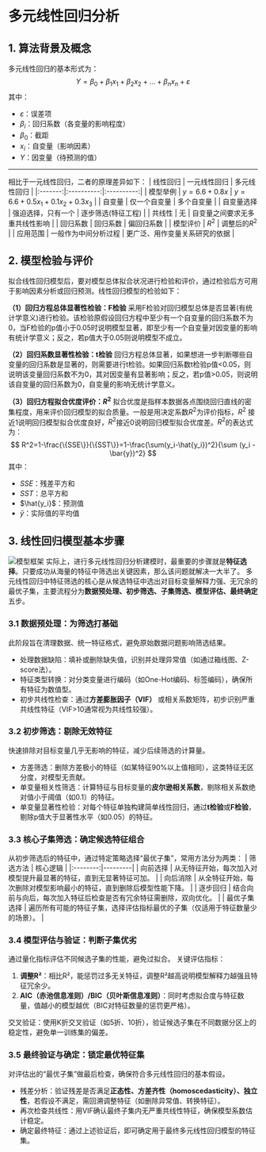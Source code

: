 # 多元线性回归分析
## 1. 算法背景及概念
多元线性回归的基本形式为：
$$
Y=\beta_0+\beta_1x_1+\beta_2x_2+\dots+\beta_nx_n+\varepsilon
$$
其中：
- $\varepsilon$：误差项
- $\beta_i$：回归系数（各变量的影响程度）
- $\beta_0$：截距
- $x_i$：自变量（影响因素）
- $Y$：因变量（待预测的值）

---

相比于一元线性回归，二者的原理差异如下：
| 线性回归 | 一元线性回归 | 多元线性回归 |
|:-------:|:----------:|:----------:|
| 模型举例 | $y = 6.6 + 0.8x$ | $y = 6.6 + 0.5x_1 + 0.1x_2 + 0.3x_3$ |
| 自变量 | 仅一个自变量 | 多个自变量 |
| 自变量选择 | 强迫选择，只有一个 | 逐步筛选(特征工程) |
| 共线性 | 无 | 自变量之间要求无多重共线性影响 |
| 回归系数 | 回归系数 | 偏回归系数 |
| 模型评价 | $R^2$ | 调整后的$R^2$ |
| 应用范围 | 一般作为中间分析过程 | 更广泛、用作变量关系研究的依据 |

## 2. 模型检验与评价
拟合线性回归模型后，要对模型总体拟合状况进行检验和评价，通过检验后方可用于影响因素分析或回归预测。线性回归模型的检验如下：

**（1）回归方程总体显著性检验：F检验**
采用F检验对回归模型总体是否显著(有统计学意义)进行检验。该检验原假设回归方程中至少有一个自变量的回归系数不为0，当F检验的p值小于0.05时说明模型显著，即至少有一个自变量对因变量的影响有统计学意义；反之，若p值大于0.05则说明模型不成立。

**（2）回归系数显著性检验：t检验**
回归方程总体显著，如果想进一步判断哪些自变量的回归系数是显著的，则需要进行t检验。如果回归系数t检验p值<0.05，则说明该变量回归系数不为0，其对因变量有显著影响；反之，若p值>0.05，则说明该自变量的回归系数为0，自变量的影响无统计学意义。

**（3）回归方程拟合优度评价：$R^2$**
拟合优度是指样本数据各点围绕回归直线的密集程度，用来评价回归模型的拟合质量。一般是用决定系数$R^2$为评价指标，$R^2$ 接近1说明回归模型拟合优度良好，$R^2$接近0说明回归模型拟合优度差。$R^2$的表达式为：
$$
R^2=1-\frac{\{SSE\}}{\{SST\}}=1-\frac{\sum(y_i-\hat{y_i})^2}{\sum (y_i - \bar{y})^2}
$$
其中：
- $SSE$：残差平方和
- $SST$：总平方和
- $\hat{y_i}$：预测值
- $\bar{y}$：实际值的平均值

## 3. 线性回归模型基本步骤
![模型框架](https://pic2.zhimg.com/v2-8cf9fbc1e53775e6c9b0da9b60ccb425_r.jpg)
实际上，进行多元线性回归分析建模时，最重要的步骤就是**特征选择**。只要成功从海量的特征中筛选出关键因素，那么该问题就解决一大半了。
多元线性回归中特征筛选的核心是从候选特征中选出对目标变量解释力强、无冗余的最优子集，主要流程分为**数据预处理、初步筛选、子集筛选、模型评估、最终确定**五步。

### 3.1 数据预处理：为筛选打基础
此阶段旨在清理数据、统一特征格式，避免原始数据问题影响筛选结果。 
- 处理数据缺陷：填补或删除缺失值，识别并处理异常值（如通过箱线图、Z-score法）。
- 特征类型转换：对分类变量进行编码（如One-Hot编码、标签编码），确保所有特征为数值型。
- 初步共线性检查：通过**方差膨胀因子（VIF）** 或相关系数矩阵，初步识别严重共线性特征（VIF>10通常视为共线性较强）。 

### 3.2 初步筛选：剔除无效特征
快速排除对目标变量几乎无影响的特征，减少后续筛选的计算量。 
- 方差筛选：删除方差极小的特征（如某特征90%以上值相同），这类特征无区分度，对模型无贡献。 
- 单变量相关性筛选：计算特征与目标变量的**皮尔逊相关系数**，剔除相关系数绝对值小于阈值（如0.1）的特征。 
- 单变量显著性检验：对每个特征单独构建简单线性回归，通过**t检验**或**F检验**，剔除p值大于显著性水平（如0.05）的特征。 

### 3.3 核心子集筛选：确定候选特征组合 
从初步筛选后的特征中，通过特定策略选择“最优子集”，常用方法分为两类： 
| 筛选方法 | 核心逻辑 | 
|:--------:|---------| 
| 向前选择 | 从无特征开始，每次加入对模型提升最显著的特征，直到无显著特征可加。 | 
| 向后消除 | 从全特征开始，每次删除对模型影响最小的特征，直到删除后模型性能下降。 | 
| 逐步回归 | 结合向前与向后，每次加入特征后检查是否有冗余特征需删除，双向优化。 | 
| 最优子集选择 | 遍历所有可能的特征子集，选择评估指标最优的子集（仅适用于特征数量少的场景）。 | 

### 3.4 模型评估与验证：判断子集优劣 
通过量化指标评估不同候选子集的性能，避免过拟合。 关键评估指标： 
1. **调整R²**：相比R²，能惩罚过多无关特征，调整R²越高说明模型解释力越强且特征冗余少。 
2. **AIC（赤池信息准则）/BIC（贝叶斯信息准则）**：同时考虑拟合度与特征数量，值越小的模型越优（BIC对特征数量的惩罚更严格）。 

交叉验证：使用K折交叉验证（如5折、10折），验证候选子集在不同数据分区上的稳定性，避免单一训练集的偏差。
### 3.5 最终验证与确定：锁定最优特征集
对评估出的“最优子集”做最后检查，确保符合多元线性回归的基本假设。 
- 残差分析：验证残差是否满足**正态性、方差齐性（homoscedasticity）、独立性**，若假设不满足，需回溯调整特征（如删除异常值、转换特征）。 
- 再次检查共线性：用VIF确认最终子集内无严重共线性特征，确保模型系数估计稳定。 
- 确定最终特征：通过上述验证后，即可确定用于最终多元线性回归模型的特征集。
<!--stackedit_data:
eyJoaXN0b3J5IjpbNTE2NjE5MjMzXX0=
-->